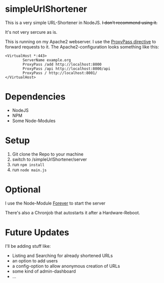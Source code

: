 # simpleUrlShortener

This is a very simple URL-Shortener in NodeJS. ~~I don't recommend using it.~~

It's not very sercure as is.

This is running on my Apache2 webserver. I use the [ProxyPass directive](https://httpd.apache.org/docs/current/mod/mod_proxy.html#proxypass) to forward requests to it.
The Apache2-configuration looks something like this:
```
<VirtualHost *:443>
        ServerName example.org
        ProxyPass /add http://localhost:8000
        ProxyPass /api http://localhost:8000/api
        ProxyPass / http://localhost:8001/
</VirtualHost>
```
# Dependencies
- NodeJS
- NPM
- Some Node-Modules

# Setup
1. Git clone the Repo to your machine
2. switch to /simpleUrlShortener/server
3. run `npm install`
4. run `node main.js`

# Optional
I use the Node-Module [Forever](https://www.npmjs.com/package/forever) to start the server

There's also a Chronjob that autostarts it after a Hardware-Reboot.

# Future Updates
I'll be adding stuff like:

 - Listing and Searching for already shortened URLs
 - an option to add users
 - a config-option to allow anonymous creation of URLs
 - some kind of admin-dashboard
 - ...
